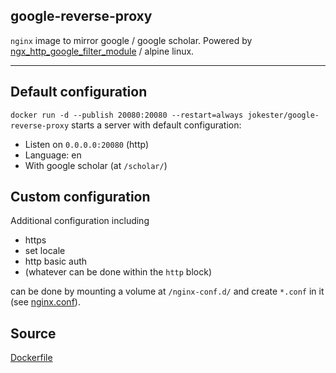 ## google-reverse-proxy

`nginx` image to mirror google / google scholar. Powered by [ngx_http_google_filter_module](https://github.com/cuber/ngx_http_google_filter_module) / alpine linux.

--------------

## Default configuration

`docker run -d --publish 20080:20080 --restart=always jokester/google-reverse-proxy` starts a server with default configuration:

- Listen on `0.0.0.0:20080` (http)
- Language: en
- With google scholar (at `/scholar/`)

## Custom configuration

Additional configuration including

- https
- set locale
- http basic auth
- (whatever can be done within the `http` block)

can be done by mounting a volume at `/nginx-conf.d/` and create `*.conf` in it (see [nginx.conf](https://github.com/jokester/Dockerfiles/blob/master/google-reverse-proxy/nginx.conf)).

## Source

[Dockerfile](https://github.com/jokester/Dockerfiles/tree/master/google-reverse-proxy)

